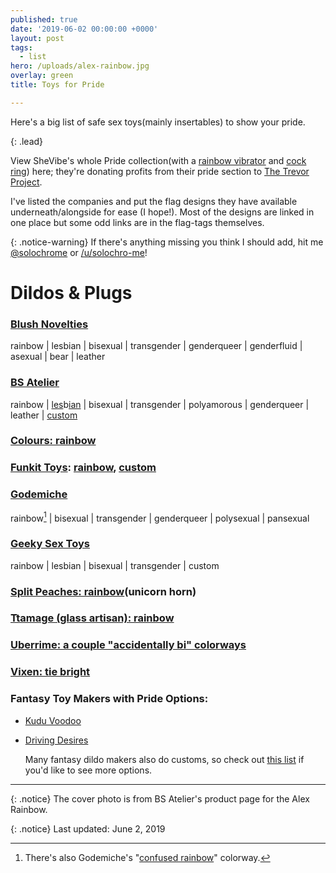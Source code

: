 ```yaml
---
published: true
date: '2019-06-02 00:00:00 +0000'
layout: post
tags:
  - list
hero: /uploads/alex-rainbow.jpg
overlay: green
title: Toys for Pride

---
```


Here's a big list of safe sex toys(mainly insertables) to show your pride.

{: .lead}

View SheVibe's whole Pride collection(with a [rainbow vibrator](https://shevibe.com/ro-80mm-7-function-bullet-vibrator-by-rocks-off-rainbow.aspx#oid=1432_1) and [cock ring]( https://shevibe.com/rascal-brawn-pride-3x-stretch-silicone-cock-ring/#oid=1432_1)) here; they're donating profits from their pride section to [The Trevor Project](https://www.thetrevorproject.org/about/).

<!--break-->

I've listed the companies and put the flag designs they have available underneath/alongside for ease (I hope!). Most of the designs are linked in one place but some odd links are in the flag-tags themselves.

{: .notice-warning}
If there's anything missing you think I should add, hit me [@solochrome](https://twitter.com/solochro_me) or [/u/solochro-me](/u/solochro-me)!

# Dildos & Plugs

### [Blush Novelties](https://shevibe.com/search.php?search_query.x=0&search_query.y=0&search_query=avant+pride#oid=1432_1)

rainbow | lesbian | bisexual | transgender | genderqueer | genderfluid | asexual | bear | leather

### [BS Atelier](https://www.bsatelier.com/en/40-dildos-pride)

rainbow | [les](https://spectrumboutique.com/product/bs-atelier-max-lesbian-pride-silicone-dildo/)b[ian](https://www.bsatelier.com/en/max/540-max-les.html) | bisexual | transgender | polyamorous | genderqueer | leather | [custom](https://www.bsatelier.com/en/38-piezas-custom)

### [Colours: rainbow](https://shevibe.com/search.php?search_query=colours+pride&page=1&limit=56&sort=relevance&brand=97&category=66#oid=1432_1)

### [Funkit Toys](https://www.funkittoys.com/shop): [rainbow](https://shevibe.com/funkit-toys-crista-swell-silicone-dildo-rainbow.aspx#oid=1432_1), [custom](https://www.funkittoys.com/customs)

### [Godemiche](https://g-silicone.com/shop/proud-to-support-pride-collection/)

rainbow[^1] | bisexual | transgender | genderqueer | polysexual | pansexual

### [Geeky Sex Toys](https://geekysextoys.com/interests/pride/)

rainbow | lesbian | bisexual | transgender | custom

### [Split Peaches: rainbow](https://shevibe.com/search.php?search_query.x=0&search_query.y=0&search_query=unicorn+rainbow#oid=1432_1)(unicorn horn)

### [Ttamage (glass artisan): rainbow](https://www.etsy.com/shop/Ttamage?search_query=rainbow)

### [Uberrime: a couple "accidentally bi" colorways](https://www.uberrime.com/shop)

### [Vixen: tie bright](https://shevibe.com/search.php?search_query.x=0&search_query.y=0&search_query=tie+bright#oid=1432_1)

### Fantasy Toy Makers with Pride Options:

- [Kudu Voodoo](http://kuduvoodoo.net ) 

- [Driving Desires](https://www.etsy.com/shop/DrivingDesiresToys?ref=simple-shop-header-name&listing_id=661992278&search_query=rainbow)

  Many fantasy dildo makers also do customs, so check out [this list](https://squirrelmunk.com/2017/10/09/list-of-fantasy-toy-makers/) if you'd like to see more options.

---

{: .notice}
The cover photo is from BS Atelier's product page for the Alex Rainbow.

{: .notice}
Last updated: June 2, 2019

[^1]: There's also Godemiche's "[confused rainbow](https://www.etsy.com/listing/269705922/the-confused-rainbow-silicone-6-inch?ga_order=most_relevant&ga_search_type=all&ga_view_type=gallery&ga_search_query=rainbow+dildo&ref=sr_gallery-1-3&organic_search_click=1&frs=1)" colorway.